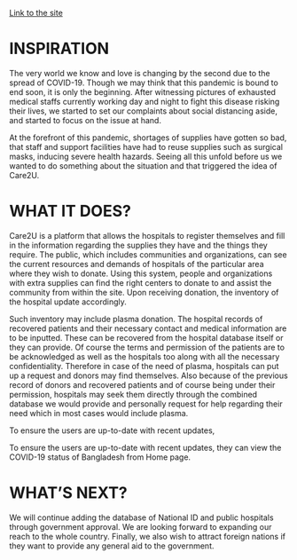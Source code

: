 
[Link to the site](https://care2u-6845d.web.app/)

# INSPIRATION

The very world we know and love is changing by the second due to the
spread of COVID-19. Though we may think that this pandemic is
bound to end soon, it is only the beginning. After witnessing pictures
of exhausted medical staffs currently working day and night to fight
this disease risking their lives, we started to set our complaints about
social distancing aside, and started to focus on the issue at hand.

At the forefront of this pandemic, shortages of supplies have gotten so
bad, that staff and support facilities have had to reuse supplies such as
surgical masks, inducing severe health hazards. Seeing all this unfold
before us we wanted to do something about the situation and that
triggered the idea of Care2U.



# WHAT IT DOES?

Care2U is a platform that allows the hospitals to register themselves
and fill in the information regarding the supplies they have and the
things they require. The public, which includes communities and
organizations, can see the current resources and demands of hospitals
of the particular area where they wish to donate. Using this system,
people and organizations with extra supplies can find the right centers
to donate to and assist the community from within the site. Upon
receiving donation, the inventory of the hospital update accordingly.

Such inventory may include plasma donation. The hospital records of
recovered patients and their necessary contact and medical
information are to be inputted. These can be recovered from the
hospital database itself or they can provide. Of course the terms and
permission of the patients are to be acknowledged as well as the
hospitals too along with all the necessary confidentiality. Therefore in
case of the need of plasma, hospitals can put up a request and donors
may find themselves. Also because of the previous record of donors
and recovered patients and of course being under their permission,
hospitals may seek them directly through the combined database we
would provide and personally request for help regarding their need
which in most cases would include plasma.

To ensure the users are up-to-date with recent updates,

To ensure the users are up-to-date with recent updates, they can view
the COVID-19 status of Bangladesh from Home page.



# WHAT’S NEXT?

We will continue adding the database of National ID and public
hospitals through government approval. We are looking forward to
expanding our reach to the whole country. Finally, we also wish to
attract foreign nations if they want to provide any general aid to the
government.
